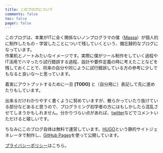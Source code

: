 ```yaml
---
title: このブログについて
comments: false
toc: false
pager: false
---
```


このブログは、本業がITに全く関係ないノンプログラマの僕（[Massa](https://twitter.com/massasquash)）が個人的に制作したもの・学習したことについて残していくという、備忘録的なブログになっています。  
作業机とノートみたいなイメージです。実際に僕がツール制作をしていく過程やIT活用でハマったり試行錯誤する過程、設計や要件定義の時に考えたことなどを残しておくことで、将来の自分や同じように試行錯誤している方の参考に少しでもなると良いな〜と思っています。  

着実にアウトプットするために一旦 **[TODO]** と（自分用に）表記して先に進めたりもしています。

出来るだけわかりやすく書くように努めていますが、散らかっていたり抜けている部分などあると思うので、プログラミング初学者の方にはもしかしたら混乱させてしまうかもしれません。分かりづらい点があれば、[twitter](https://twitter.com/massasquash)などでコメントいただけると嬉しいです。

ちなみにこのブログ自体は無料で運営しています。[HUGO](https://gohugo.io/)という静的サイトジェネレータで制作し、[GitHub Pages](https://docs.github.com/ja/free-pro-team@latest/github/working-with-github-pages/about-github-pages)を使って公開しています。


[プライバシーポリシー](https://massasquash.github.io/potatofolio/privacy/)はこちら。